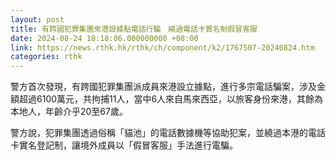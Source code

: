 ```yaml
---
layout: post
title: 有跨國犯罪集團來港設據點電話行騙　繞過電話卡實名制假冒客服
date: 2024-08-24 18:18:06.000000000 +08:00
link: https://news.rthk.hk/rthk/ch/component/k2/1767507-20240824.htm
categories: rthk
---
```


警方首次發現，有跨國犯罪集團派成員來港設立據點，進行多宗電話騙案，涉及金額超過6100萬元，共拘捕11人，當中6人來自馬來西亞，以旅客身份來港，其餘為本地人，年齡介乎20至67歲。

警方說，犯罪集團透過俗稱「貓池」的電話數據機等協助犯案，並繞過本港的電話卡實名登記制，讓境外成員以「假冒客服」手法進行電騙。
